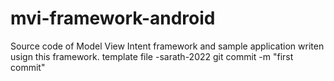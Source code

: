 # mvi-framework-android
Source code of Model View Intent framework and sample application writen usign this framework.
template file -sarath-2022 
git commit -m "first commit"
